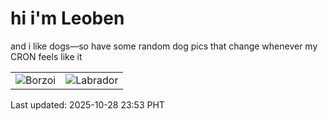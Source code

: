 # hi i'm Leoben

and i like dogs—so have some random dog pics that change whenever my CRON feels like it

|  |  |
|--------|----------|
| ![Borzoi](https://random-dog-vercel.vercel.app/api/random-borzoi?v=1761666798) | ![Labrador](https://random-dog-vercel.vercel.app/api/random-labrador?v=1761666798) |

Last updated: 2025-10-28 23:53 PHT
